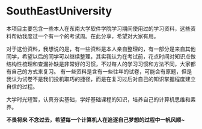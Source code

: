 # SouthEastUniversity
  本项目主要包含一些本人在东南大学软件学院学习期间使用过的学习资料，这些资料帮助我度过一个有一个的考试周。在此分享，希望对大家有用。

  对于这份资料，我想说的是，有一些资料是本人亲自整理的，有一部分是来自其他同学，希望以后的同学可以继续整理，其实我认为在考试前，花点时间对知识点做结构性梳理和查漏补缺是非常好的习惯，不过每人的学习习惯和方法不同，大家都有自己的方式来复习。
  有一些资料是含有一些往年的试卷，可能会有原题，但是我认为试卷不是我们投机取巧的捷径，而是在复习过后对自己的知识掌握程度建立自信的过程。

  大学时光短暂，认真夯实基础，学好基础课程的知识，培养自己的计算机思维和素养。



**不畏将来 不念过去，希望每一个计算机人在追逐自己梦想的过程中一帆风顺~**

  

  
